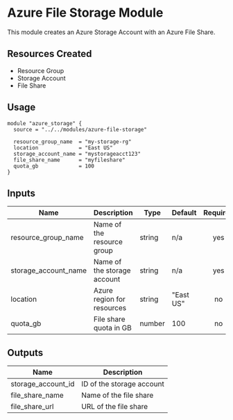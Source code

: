 # Azure File Storage Module

This module creates an Azure Storage Account with an Azure File Share.

## Resources Created

- Resource Group
- Storage Account
- File Share

## Usage

```hcl
module "azure_storage" {
  source = "../../modules/azure-file-storage"

  resource_group_name  = "my-storage-rg"
  location             = "East US"
  storage_account_name = "mystorageacct123"
  file_share_name      = "myfileshare"
  quota_gb             = 100
}
```

## Inputs

| Name | Description | Type | Default | Required |
|------|-------------|------|---------|:--------:|
| resource_group_name | Name of the resource group | string | n/a | yes |
| storage_account_name | Name of the storage account | string | n/a | yes |
| location | Azure region for resources | string | "East US" | no |
| quota_gb | File share quota in GB | number | 100 | no |

## Outputs

| Name | Description |
|------|-------------|
| storage_account_id | ID of the storage account |
| file_share_name | Name of the file share |
| file_share_url | URL of the file share |
